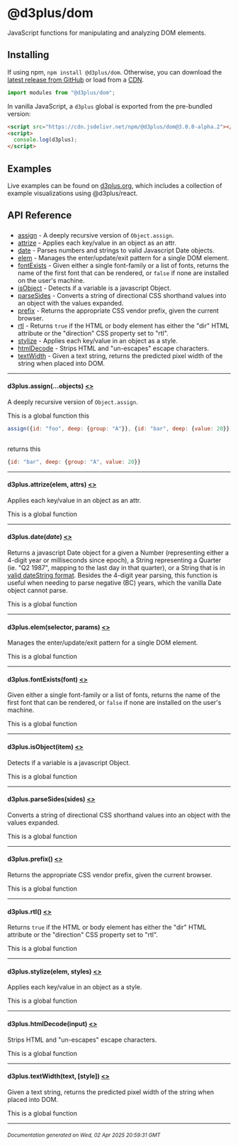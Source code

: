 # @d3plus/dom
  
JavaScript functions for manipulating and analyzing DOM elements.

## Installing

If using npm, `npm install @d3plus/dom`. Otherwise, you can download the [latest release from GitHub](https://github.com/d3plus/d3plus/releases/latest) or load from a [CDN](https://cdn.jsdelivr.net/npm/@d3plus/dom).

```js
import modules from "@d3plus/dom";
```

In vanilla JavaScript, a `d3plus` global is exported from the pre-bundled version:

```html
<script src="https://cdn.jsdelivr.net/npm/@d3plus/dom@3.0.0-alpha.2"></script>
<script>
  console.log(d3plus);
</script>
```

## Examples

Live examples can be found on [d3plus.org](https://d3plus.org/), which includes a collection of example visualizations using @d3plus/react.

## API Reference

##### 
* [assign](#assign) - A deeply recursive version of `Object.assign`.
* [attrize](#attrize) - Applies each key/value in an object as an attr.
* [date](#date) - Parses numbers and strings to valid Javascript Date objects.
* [elem](#elem) - Manages the enter/update/exit pattern for a single DOM element.
* [fontExists](#fontExists) - Given either a single font-family or a list of fonts, returns the name of the first font that can be rendered, or `false` if none are installed on the user's machine.
* [isObject](#isObject) - Detects if a variable is a javascript Object.
* [parseSides](#parseSides) - Converts a string of directional CSS shorthand values into an object with the values expanded.
* [prefix](#prefix) - Returns the appropriate CSS vendor prefix, given the current browser.
* [rtl](#rtl) - Returns `true` if the HTML or body element has either the "dir" HTML attribute or the "direction" CSS property set to "rtl".
* [stylize](#stylize) - Applies each key/value in an object as a style.
* [htmlDecode](#htmlDecode) - Strips HTML and "un-escapes" escape characters.
* [textWidth](#textWidth) - Given a text string, returns the predicted pixel width of the string when placed into DOM.

---

<a name="assign"></a>
#### d3plus.**assign**(...objects) [<>](https://github.com/d3plus/d3plus/blob/main/packages/dom/src/assign.js#L14)

A deeply recursive version of `Object.assign`.


This is a global function
this

```js
assign({id: "foo", deep: {group: "A"}}, {id: "bar", deep: {value: 20}}));
    
```
returns this

```js
{id: "bar", deep: {group: "A", value: 20}}
```

---

<a name="attrize"></a>
#### d3plus.**attrize**(elem, attrs) [<>](https://github.com/d3plus/d3plus/blob/main/packages/dom/src/attrize.js#L1)

Applies each key/value in an object as an attr.


This is a global function

---

<a name="date"></a>
#### d3plus.**date**(*date*) [<>](https://github.com/d3plus/d3plus/blob/main/packages/dom/src/date.js#L1)

Returns a javascript Date object for a given a Number (representing either a 4-digit year or milliseconds since epoch), a String representing a Quarter (ie. "Q2 1987", mapping to the last day in that quarter), or a String that is in [valid dateString format](http://dygraphs.com/date-formats.html). Besides the 4-digit year parsing, this function is useful when needing to parse negative (BC) years, which the vanilla Date object cannot parse.


This is a global function

---

<a name="elem"></a>
#### d3plus.**elem**(selector, params) [<>](https://github.com/d3plus/d3plus/blob/main/packages/dom/src/elem.js#L6)

Manages the enter/update/exit pattern for a single DOM element.


This is a global function

---

<a name="fontExists"></a>
#### d3plus.**fontExists**(font) [<>](https://github.com/d3plus/d3plus/blob/main/packages/dom/src/fontExists.js#L10)

Given either a single font-family or a list of fonts, returns the name of the first font that can be rendered, or `false` if none are installed on the user's machine.


This is a global function

---

<a name="isObject"></a>
#### d3plus.**isObject**(item) [<>](https://github.com/d3plus/d3plus/blob/main/packages/dom/src/isObject.js#L1)

Detects if a variable is a javascript Object.


This is a global function

---

<a name="parseSides"></a>
#### d3plus.**parseSides**(sides) [<>](https://github.com/d3plus/d3plus/blob/main/packages/dom/src/parseSides.js#L1)

Converts a string of directional CSS shorthand values into an object with the values expanded.


This is a global function

---

<a name="prefix"></a>
#### d3plus.**prefix**() [<>](https://github.com/d3plus/d3plus/blob/main/packages/dom/src/prefix.js#L1)

Returns the appropriate CSS vendor prefix, given the current browser.


This is a global function

---

<a name="rtl"></a>
#### d3plus.**rtl**() [<>](https://github.com/d3plus/d3plus/blob/main/packages/dom/src/rtl.js#L3)

Returns `true` if the HTML or body element has either the "dir" HTML attribute or the "direction" CSS property set to "rtl".


This is a global function

---

<a name="stylize"></a>
#### d3plus.**stylize**(elem, styles) [<>](https://github.com/d3plus/d3plus/blob/main/packages/dom/src/stylize.js#L1)

Applies each key/value in an object as a style.


This is a global function

---

<a name="htmlDecode"></a>
#### d3plus.**htmlDecode**(input) [<>](https://github.com/d3plus/d3plus/blob/main/packages/dom/src/textWidth.js#L5)

Strips HTML and "un-escapes" escape characters.


This is a global function

---

<a name="textWidth"></a>
#### d3plus.**textWidth**(text, [style]) [<>](https://github.com/d3plus/d3plus/blob/main/packages/dom/src/textWidth.js#L12)

Given a text string, returns the predicted pixel width of the string when placed into DOM.


This is a global function

---


###### <sub>Documentation generated on Wed, 02 Apr 2025 20:59:31 GMT</sub>

